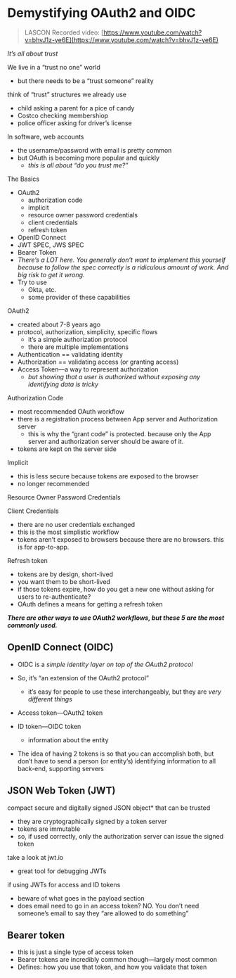 # Demystifying OAuth2 and OIDC

> LASCON Recorded video: [https://www.youtube.com/watch?v=bhvJ1z-ye6E](https://www.youtube.com/watch?v=bhvJ1z-ye6E)

_It’s all about trust_

We live in a “trust no one” world
- but there needs to be a “trust someone” reality

think of “trust” structures we already use

- child asking a parent for a pice of candy
- Costco checking membershiop
- police officer asking for driver’s license

In software, web accounts

- the username/password with email is pretty common
- but OAuth is becoming more popular and quickly
    - _this is all about “do you trust me?”_

The Basics

- OAuth2
    - authorization code
    - implicit
    - resource owner password credentials
    - client credentials
    - refresh token
- OpenID Connect
- JWT SPEC, JWS SPEC
- Bearer Token
- _There’s a LOT here. You generally don’t want to implement this yourself because to follow the spec correctly is a ridiculous amount of work. And big risk to get it wrong._
- Try to use
    - Okta, etc.
    - some provider of these capabilities

OAuth2

- created about 7-8 years ago
- protocol, authorization, simplicity, specific flows
    - it’s a simple authorization protocol
    - there are multiple implementations
- Authentication == validating identity
- Authorization == validating access (or granting access)
- Access Token—a way to represent authorization
    - _but showing that a user is authorized without exposing any identifying data is tricky_

Authorization Code

- most recommended OAuth workflow
- there is a registration process between App server and Authorization server
    - this is why the “grant code” is protected. because only the App server and authorization server should be aware of it.
- tokens are kept on the server side

Implicit

- this is less secure because tokens are exposed to the browser
- no longer recommended

Resource Owner Password Credentials

Client Credentials

- there are no user credentials exchanged
- this is the most simplistic workflow
- tokens aren’t exposed to browsers because there are no browsers. this is for app-to-app.

Refresh token

- tokens are by design, short-lived
- you want them to be short-lived
- if those tokens expire, how do you get a new one without asking for users to re-authenticate?
- OAuth defines a means for getting a refresh token

_**There are other ways to use OAuth2 workflows, but these 5 are the most commonly used.**_

## OpenID Connect (OIDC)

- OIDC is a _simple identity layer on top of the OAuth2 protocol_
- So, it’s “an extension of the OAuth2 protocol”
    - it’s easy for people to use these interchangeably, but they are _very different things_

- Access token—OAuth2 token
- ID token—OIDC token
    - information about the entity

- The idea of having 2 tokens is so that you can accomplish both, but don’t have to send a person (or entity’s) identifying information to all back-end, supporting servers

## JSON Web Token (JWT)

compact secure and digitally signed JSON object* that can be trusted

- they are cryptographically signed by a token server
- tokens are immutable
- so, if used correctly, only the authorization server can issue the signed token

take a look at jwt.io

- great tool for debugging JWTs

if using JWTs for access and ID tokens

- beware of what goes in the payload section
- does email need to go in an access token? NO. You don’t need someone’s email to say they “are allowed to do something”

## Bearer token

- this is just a single type of access token
- Bearer tokens are incredibly common though—largely most common
- Defines: how you use that token, and how you validate that token